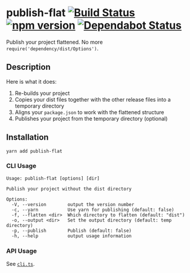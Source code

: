 # publish-flat [![Build Status](https://action-badges.now.sh/ffflorian/publish-flat)](https://github.com/ffflorian/publish-flat/actions/) [![npm version](https://img.shields.io/npm/v/publish-flat.svg?style=flat)](https://www.npmjs.com/package/publish-flat) [![Dependabot Status](https://api.dependabot.com/badges/status?host=github&repo=ffflorian/publish-flat)](https://dependabot.com)

Publish your project flattened. No more `require('dependency/dist/Options')`.

## Description

Here is what it does:

1. Re-builds your project
2. Copies your dist files together with the other release files into a temporary directory
3. Aligns your `package.json` to work with the flattened structure
4. Publishes your project from the temporary directory (optional)

## Installation

```
yarn add publish-flat
```

### CLI Usage

```
Usage: publish-flat [options] [dir]

Publish your project without the dist directory

Options:
  -V, --version        output the version number
  -c, --yarn           Use yarn for publishing (default: false)
  -f, --flatten <dir>  Which directory to flatten (default: "dist")
  -o, --output <dir>   Set the output directory (default: temp directory)
  -p, --publish        Publish (default: false)
  -h, --help           output usage information
```

### API Usage

See [`cli.ts`](./src/cli.ts).
